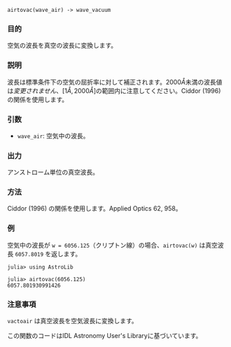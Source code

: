 ```
airtovac(wave_air) -> wave_vacuum
```

### 目的

空気の波長を真空の波長に変換します。

### 説明

波長は標準条件下の空気の屈折率に対して補正されます。$2000 Å$未満の波長値は*変更されません*、$[1 Å, 2000 Å]$の範囲内に注意してください。Ciddor (1996) の関係を使用します。

### 引数

  * `wave_air`: 空気中の波長。

### 出力

アンストローム単位の真空波長。

### 方法

Ciddor (1996) の関係を使用します。Applied Optics 62, 958。

### 例

空気中の波長が `w = 6056.125`（クリプトン線）の場合、`airtovac(w)` は真空波長 `6057.8019` を返します。

```jldoctest
julia> using AstroLib

julia> airtovac(6056.125)
6057.801930991426
```

### 注意事項

`vactoair` は真空波長を空気波長に変換します。

この関数のコードはIDL Astronomy User's Libraryに基づいています。
